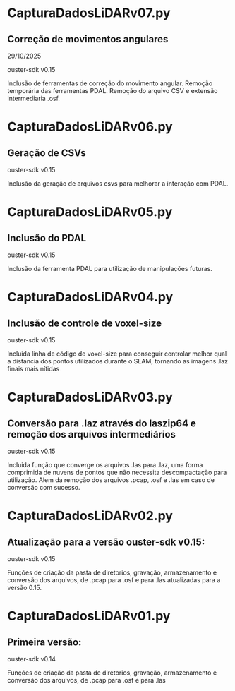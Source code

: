 # CapturaDadosLiDARv07.py
## Correção de movimentos angulares 
29/10/2025

ouster-sdk v0.15

Inclusão de ferramentas de correção do movimento angular.
Remoção temporária das ferramentas PDAL.
Remoção do arquivo CSV e extensão intermediaria .osf.

# CapturaDadosLiDARv06.py
## Geração de CSVs
ouster-sdk v0.15

Inclusão da geração de arquivos csvs para melhorar a interação com PDAL.

# CapturaDadosLiDARv05.py
## Inclusão do PDAL
ouster-sdk v0.15

Inclusão da ferramenta PDAL para utilização de manipulações futuras.

# CapturaDadosLiDARv04.py
## Inclusão de controle de voxel-size
ouster-sdk v0.15

Incluida linha de código de voxel-size para conseguir controlar melhor qual a distancia dos pontos utilizados durante o SLAM, tornando as imagens .laz finais mais nítidas

# CapturaDadosLiDARv03.py
## Conversão para .laz através do laszip64 e remoção dos arquivos intermediários
ouster-sdk v0.15

Incluida função que converge os arquivos .las para .laz, uma forma comprimida de nuvens de pontos que não necessita descompactação para utilização. Alem da remoção dos arquivos .pcap, .osf e .las em caso de conversão com sucesso.

# CapturaDadosLiDARv02.py
## Atualização para a versão ouster-sdk v0.15:
ouster-sdk v0.15

Funções de criação da pasta de diretorios, gravação, armazenamento e conversão dos arquivos, de .pcap para .osf e para .las atualizadas para a versão 0.15.

# CapturaDadosLiDARv01.py
## Primeira versão:
ouster-sdk v0.14

Funções de criação da pasta de diretorios, gravação, armazenamento e conversão dos arquivos, de .pcap para .osf e para .las

